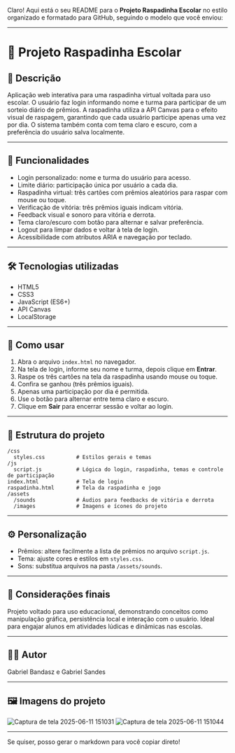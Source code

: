 Claro! Aqui está o seu README para o **Projeto Raspadinha Escolar** no estilo organizado e formatado para GitHub, seguindo o modelo que você enviou:

---

# 🎉 Projeto Raspadinha Escolar

## 📝 Descrição

Aplicação web interativa para uma raspadinha virtual voltada para uso escolar. O usuário faz login informando nome e turma para participar de um sorteio diário de prêmios. A raspadinha utiliza a API Canvas para o efeito visual de raspagem, garantindo que cada usuário participe apenas uma vez por dia. O sistema também conta com tema claro e escuro, com a preferência do usuário salva localmente.

---

## 🎯 Funcionalidades

* Login personalizado: nome e turma do usuário para acesso.
* Limite diário: participação única por usuário a cada dia.
* Raspadinha virtual: três cartões com prêmios aleatórios para raspar com mouse ou toque.
* Verificação de vitória: três prêmios iguais indicam vitória.
* Feedback visual e sonoro para vitória e derrota.
* Tema claro/escuro com botão para alternar e salvar preferência.
* Logout para limpar dados e voltar à tela de login.
* Acessibilidade com atributos ARIA e navegação por teclado.

---

## 🛠️ Tecnologias utilizadas

* HTML5
* CSS3
* JavaScript (ES6+)
* API Canvas
* LocalStorage

---

## 🚀 Como usar

1. Abra o arquivo `index.html` no navegador.
2. Na tela de login, informe seu nome e turma, depois clique em **Entrar**.
3. Raspe os três cartões na tela da raspadinha usando mouse ou toque.
4. Confira se ganhou (três prêmios iguais).
5. Apenas uma participação por dia é permitida.
6. Use o botão para alternar entre tema claro e escuro.
7. Clique em **Sair** para encerrar sessão e voltar ao login.

---

## 📁 Estrutura do projeto

```
/css
  styles.css          # Estilos gerais e temas
/js
  script.js           # Lógica do login, raspadinha, temas e controle de participação
index.html            # Tela de login
raspadinha.html       # Tela da raspadinha e jogo
/assets
  /sounds             # Áudios para feedbacks de vitória e derrota
  /images             # Imagens e ícones do projeto
```

---

## ⚙️ Personalização

* Prêmios: altere facilmente a lista de prêmios no arquivo `script.js`.
* Tema: ajuste cores e estilos em `styles.css`.
* Sons: substitua arquivos na pasta `/assets/sounds`.

---

## 🙌 Considerações finais

Projeto voltado para uso educacional, demonstrando conceitos como manipulação gráfica, persistência local e interação com o usuário. Ideal para engajar alunos em atividades lúdicas e dinâmicas nas escolas.

---

## 👨‍💻 Autor

Gabriel Bandasz e Gabriel Sandes

---

## 🖼️ Imagens do projeto

![Captura de tela 2025-06-11 151031](https://github.com/user-attachments/assets/4138a874-2abb-411b-99a7-5e90b25ed55f)
![Captura de tela 2025-06-11 151044](https://github.com/user-attachments/assets/20e55148-c980-4f07-9510-4e1a32d5bf7b)

---

Se quiser, posso gerar o markdown para você copiar direto!
